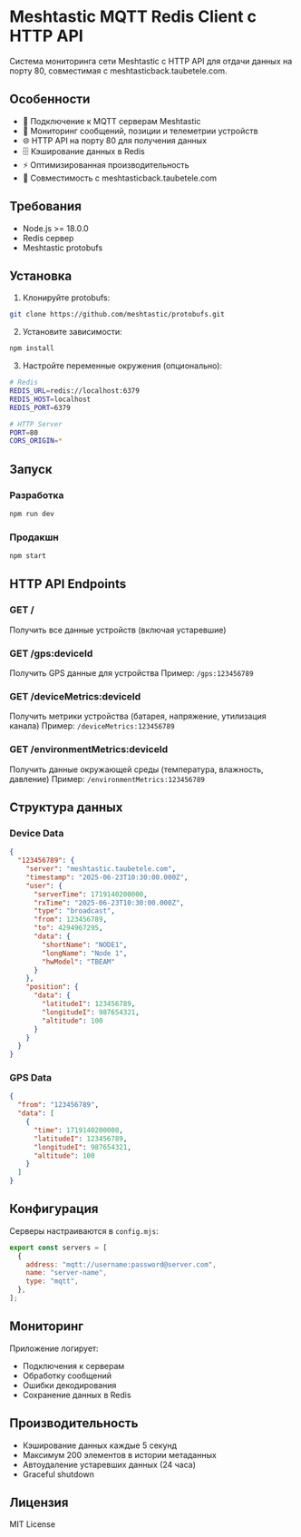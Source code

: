 # Meshtastic MQTT Redis Client с HTTP API

Система мониторинга сети Meshtastic с HTTP API для отдачи данных на порту 80, совместимая с meshtasticback.taubetele.com.

## Особенности

- 🔄 Подключение к MQTT серверам Meshtastic
- 📡 Мониторинг сообщений, позиции и телеметрии устройств
- 🌐 HTTP API на порту 80 для получения данных
- 🗄️ Кэширование данных в Redis
- ⚡ Оптимизированная производительность
- 🔧 Совместимость с meshtasticback.taubetele.com

## Требования

- Node.js >= 18.0.0
- Redis сервер
- Meshtastic protobufs

## Установка

1. Клонируйте protobufs:

```bash
git clone https://github.com/meshtastic/protobufs.git
```

2. Установите зависимости:

```bash
npm install
```

3. Настройте переменные окружения (опционально):

```bash
# Redis
REDIS_URL=redis://localhost:6379
REDIS_HOST=localhost
REDIS_PORT=6379

# HTTP Server
PORT=80
CORS_ORIGIN=*
```

## Запуск

### Разработка

```bash
npm run dev
```

### Продакшн

```bash
npm start
```

## HTTP API Endpoints

### GET /

Получить все данные устройств (включая устаревшие)

### GET /gps:deviceId

Получить GPS данные для устройства
Пример: `/gps:123456789`

### GET /deviceMetrics:deviceId

Получить метрики устройства (батарея, напряжение, утилизация канала)
Пример: `/deviceMetrics:123456789`

### GET /environmentMetrics:deviceId

Получить данные окружающей среды (температура, влажность, давление)
Пример: `/environmentMetrics:123456789`

## Структура данных

### Device Data

```json
{
  "123456789": {
    "server": "meshtastic.taubetele.com",
    "timestamp": "2025-06-23T10:30:00.000Z",
    "user": {
      "serverTime": 1719140200000,
      "rxTime": "2025-06-23T10:30:00.000Z",
      "type": "broadcast",
      "from": 123456789,
      "to": 4294967295,
      "data": {
        "shortName": "NODE1",
        "longName": "Node 1",
        "hwModel": "TBEAM"
      }
    },
    "position": {
      "data": {
        "latitudeI": 123456789,
        "longitudeI": 987654321,
        "altitude": 100
      }
    }
  }
}
```

### GPS Data

```json
{
  "from": "123456789",
  "data": [
    {
      "time": 1719140200000,
      "latitudeI": 123456789,
      "longitudeI": 987654321,
      "altitude": 100
    }
  ]
}
```

## Конфигурация

Серверы настраиваются в `config.mjs`:

```javascript
export const servers = [
  {
    address: "mqtt://username:password@server.com",
    name: "server-name",
    type: "mqtt",
  },
];
```

## Мониторинг

Приложение логирует:

- Подключения к серверам
- Обработку сообщений
- Ошибки декодирования
- Сохранение данных в Redis

## Производительность

- Кэширование данных каждые 5 секунд
- Максимум 200 элементов в истории метаданных
- Автоудаление устаревших данных (24 часа)
- Graceful shutdown


## Лицензия

MIT License

<!-- СТАРАЯ СХЕМА:
    GET /                    - All device data
    GET /api                 - Active device data
    GET /api?includeExpired=true - All device data
    GET /gps:deviceId        - GPS data for device
    GET /deviceMetrics:deviceId - Device metrics
    GET /environmentMetrics:deviceId - Environment metrics
    GET /message:deviceId    - Messages from device
  НОВАЯ СХЕМА (по portnum):
    GET /portnum/:portnumName - All messages by portnum
    GET /portnum/:portnumName/:deviceId - Device messages by portnum
    GET /portnum-stats       - Statistics by portnum
  СЛУЖЕБНЫЕ:
    GET /health              - Health check
    GET /stats               - Server statistics -->
